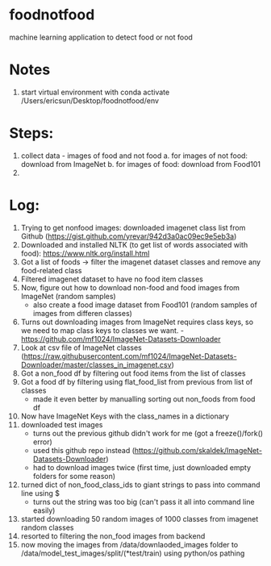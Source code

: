 # foodnotfood
machine learning application to detect food or not food

# Notes 
1. start virtual environment with conda activate /Users/ericsun/Desktop/foodnotfood/env

# Steps:
1. collect data - images of food and not food
    a. for images of not food: download from ImageNet
    b. for images of food: download from Food101
2. 

# Log:
1. Trying to get nonfood images: downloaded imagenet class list from Github (https://gist.github.com/yrevar/942d3a0ac09ec9e5eb3a)
2. Downloaded and installed NLTK (to get list of words associated with food): https://www.nltk.org/install.html
3. Got a list of foods -> filter the imagenet dataset classes and remove any food-related class
4. Filtered imagenet dataset to have no food item classes
5. Now, figure out how to download non-food and food images from ImageNet (random samples)
    - also create a food image dataset from Food101 (random samples of images from differen classes)
6. Turns out downloading images from ImageNet requires class keys, so we need to map class keys to classes we want.             -https://github.com/mf1024/ImageNet-Datasets-Downloader
7. Look at csv file of ImageNet classes (https://raw.githubusercontent.com/mf1024/ImageNet-Datasets-Downloader/master/classes_in_imagenet.csv)
8. Got a non_food df by filtering out food items from the list of classes
9. Got a food df by filtering using flat_food_list from previous from list of classes
    - made it even better by manualling sorting out non_foods from food df
10. Now have ImageNet Keys with the class_names in a dictionary
11. downloaded test images 
    - turns out the previous github didn't work for me (got a freeze()/fork() error)
    - used this github repo instead (https://github.com/skaldek/ImageNet-Datasets-Downloader)
    - had to download images twice (first time, just downloaded empty folders for some reason)
12. turned dict of non_food_class_ids to giant strings to pass into command line using $
    - turns out the string was too big (can't pass it all into command line easily)
13. started downloading 50 random images of 1000 classes from imagenet random classes
14. resorted to filtering the non_food images from backend
15. now moving the images from /data/downlaoded_images folder to /data/model_test_images/split/(*test/train) using python/os pathing
